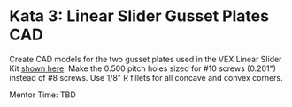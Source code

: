 # Kata 3: Linear Slider Gusset Plates CAD

Create CAD models for the two gusset plates used in the VEX Linear Slider Kit [shown here](VEX_Linear_Slide_Kit.pdf). Make the 0.500 pitch holes sized for #10 screws (0.201") instead of #8 screws.  Use 1/8" R fillets for all concave and convex corners.

Mentor Time: TBD